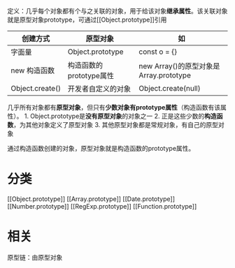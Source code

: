 定义：几乎每个对象都有个与之关联的对象，用于给该对象**继承属性**。该关联对象就是原型对象prototype，可通过[[Object.prototype]]引用

| 创建方式 | 原型对象 | 如 |
| --- | --- | --- |
| 字面量 | Object.prototype | const o = {} |
| new 构造函数 | 构造函数的prototype属性 | new Array()的原型对象是Array.prototype |
| Object.create() | 开发者自定义的对象 | Object.create(null) |

几乎所有对象都有**原型对象**，但只有**少数对象有prototype属性**（构造函数有该属性）。
	1. Object.prototype是**没有原型对象**的对象之一
	2. 正是这些少数的**构造函数**，为其他对象定义了原型对象
	3. 其他原型对象都是常规对象，有自己的原型对象

通过构造函数创建的对象，原型对象就是构造函数的prototype属性。
# 分类
[[Object.prototype]] 
[[Array.prototype]] 
[[Date.prototype]] 
[[Number.prototype]] 
[[RegExp.prototype]] 
[[Function.prototype]] 
# 相关
原型链：由原型对象